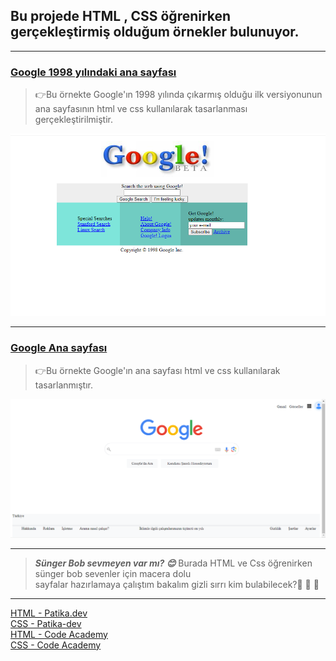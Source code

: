## Bu projede HTML , CSS öğrenirken gerçekleştirmiş olduğum örnekler bulunuyor.

----------------------------------
### **[Google 1998 yılındaki ana sayfası](https://academy.patika.dev/tr/courses/css/odev2)**

>👉Bu örnekte Google'ın 1998 yılında çıkarmış olduğu ilk versiyonunun  ana sayfasının html ve css kullanılarak tasarlanması gerçekleştirilmiştir.

<img width="988" src="src/img/googleOldVersion.png" alt="oldGoogle">

------------------------------------
### **[Google Ana sayfası](https://academy.patika.dev/tr/courses/css/cssodev3)**
>👉Bu örnekte Google'ın  ana sayfası html ve css kullanılarak tasarlanmıştır.

<img  width="1366" src="src/img/google.png" alt="google">

-----------------------------------------------------
>***Sünger Bob sevmeyen var mı? 😊*** Burada HTML ve Css öğrenirken  sünger bob sevenler için macera dolu  
>sayfalar hazırlamaya çalıştım bakalım gizli sırrı kim bulabilecek?🙈 🙉 🙊

--------------------------------------
[HTML - Patika.dev](https://academy.patika.dev/tr/courses/html)<br>
[CSS - Patika-dev](https://academy.patika.dev/tr/courses/css)<br>
[HTML - Code Academy](https://www.codecademy.com/learn/learn-html)<br>
[CSS - Code Academy](https://www.codecademy.com/learn/learn-css-introduction)
